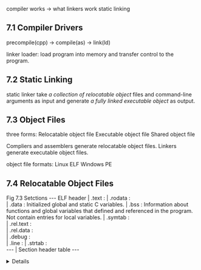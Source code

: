 compiler works -> what linkers work
static linking

## 7.1 Compiler Drivers
precompile(cpp) -> compile(as) -> link(ld)

linker
loader: load program into memory and transfer control to the program.

## 7.2 Static Linking
static linker take *a collection of relocatable object* files and command-line arguments as input and generate *a fully linked executable object* as output.

## 7.3 Object Files
three forms:
  Relocatable object file
  Executable object file
  Shared object file

Compliers and assemblers generate relocatable object files.
Linkers generate executable object files.

object file formats:
Linux   ELF
Windows PE

## 7.4 Relocatable Object Files
Fig 7.3
Setctions --- ELF header
            | .text      :
            | .rodata    :   
            | .data      : Initialized global and static C variables.
            | .bss       : Information about functions and global variables that defined and referenced in the program. Not contain entries for local variables.
            | .symtab    :  
            | .rel.text  :     
            | .rel.data  :     
            | .debug     :   
            | .line      :
            | .strtab    :   
          ---
            | Section header table
          ---

<Details about ELF format>
+ ELF header: contains information that allows a linker to parse and interpret the object file. Includes
              the size of the ELF header, the object file type(relocatable, executable or shared), the machine type(x86-64 e.g.)



## 7.5 Symbol and Symbol Tables
### <Symbol>
Each relocatable object module m, has a symbol table that contains information about the symbols that are defined and referenced by m.
In the context of a linker, there are three different kinds of symbols:
1. Global symbols defined by module m and can referenced by other modules.
2. Global symbols referenced by module m but defined by some other module.
3. Local symbols defined and referenced exclusively by module m.

Local linker symbols are not the same as local program variables. These are managed at run time on the stack and are not of interest to the linker.
Local procedure variables that are defined with the C static attribute are not managed on the stack.

### <Symbol tables>
Symbol tables are built by assemblers, using symbols exported by the complier into the assembly-language .s file. An ELF symbol table is contained in the .symtab section. It contains an array of entries showed in Fig7.4:
+ name:
+ value: the symbol's address.
  + for relocatable modules, the value is an offset from the beginning of the section where the object is defined.
  + for executable object files, the value is an absolute run-time address.

Each symbol is assigned to some section of the object file, denoted by the *section* field, which is an index into the section header table.

## 7.6 Symbol Resolution
Symbol resolution is astraightforward for references to local symbols that are defined in the same module as the reference.
Symbol resolution for global symbols is tricker because:
1. When the compiler encounters a symbol that is not defined in the current module, it assumes that it is defined in some other module, generates a linker symbol table entry, and leaves it for the linker to handle.
2. multiple object modules might define global symbols with the same name.

### 7.6.1 How Linkers Resolve Duplicate Symbol Names
In some cases the linker allows multiple modules to define global symbols with the same name.
when the complier is translating some module and encounter a weak global symbol, say, x, it does not know if other modules also define x, and if so, it cannot predict which of the multiple instances of the x

+ Mulitple strong symbols with the same name are not allowed.

```c
/* foo3.c */
#include <stdio.h>
void f(void);

int x = 15213;

int main() {
  f();
  printf("%x\n", x);
  return 0;
}

/* bar3.c */
int x;
void f() {
  x = 15212;
}

```

When the compiler is translating some module and encounters a weak global symbol, say, x, it does not know if other modules also define x, and if so, it cannot predict which of the multiple instances of x the linker might choose. So the compiler defers the decision to the linker by assigning x to COMMON.
On the other hand, if x is initialized to zero, then it is a strong symbol(and thus must be unique by rule 2), so the compiler can confidently assign it to .bss.

### 7.6.2 Linking with Static Libraries
+ have the compiler recognize calls to the standard functions and to generate the appropriate code directly.
+ put all of the standard C functions in a single relocatable object module, that application programmers could link into their executables

Related functions can be compiled into separate object modules and then packaged in a single static library file.

The -static argument tells the complier driver that the linker should build a fully linked executable object file that can be loaded into memory and run without any further linking at load time.

### 7.6.3 How Linkers Use Static Libraries to Resolve References
During the symbol resolution phase, the linker scans the relocatable object files and archives left to right in the same sequential order that they appear on the compiler driver’s command line. (The driver automatically translates any .c files on the command line into .o files.)

a set E of relocatable object files that will be merged to form the executable
a set U of unresolved symbols
a set D pf symbols that have been defined in previous input files

## 7.7 Relocation
1. Relocating sections and symbol definitions.
   The linker then assigns run-time memory addresses to the new aggregate sections
2. Relocating symbol references within sections.

### 7.7.1 Relocation Entries
Whenever the assembler encounters a reference to an object whose ultimate location is unknown, it generates a relocation entry that tells the linker how to modify the reference when it merges the object file into an executable.
Relocation entries for code are placed in .rel.text.
Relocation entries for data are placed in .rel.data.

```c
typedef struct {
  long offset; // the section offset of the reference
  long type;   // relocation type
  long symbol; // the symbol that the modified reference should point to
  long addend; // a signed constant that is used by some types of relocations to bias the value of the modified reference.
} Elf_Rela;
```

ELF to basic relocation types:
R_X86_64_PC32
R_X86_64_32

### 7.7.2 Relocating Symbol References

foreach section s {
  foreach relocation entry r {
    refptr = s + r.offset;

    if(r.type == R_X86_64_PC32) {
      refaddr = ADDR(s) + r.offset;
      *refptr = (ADDR(r.symbol))
    }
    if(r.type == R_X86_64_32) {
      refaddr = ADDR(s) + r.offset;
      *refptr
    }
  }
}

Fig 7.11 Code and relocation entries from main.o. (Original C code in Fig 7.1)
-----------------------------
subq  $0x8, %rsp
movq  $0x2, %esi
movq  $0x0, %edi
   a: R_X86_64_32   array
callq 13
   f: R_X86_64_PC32 sum-0x4
addq  $0x8, %rsp
retq
-----------------------------

Suppose:
ADDR(s) = ADDR(.text) = 0x4004d0
ADDR(r.symbol) = ADDR(sum) = 0x4004e8

refaddr = ADDR(s) + r.offset
        = 0x4004d0 + 0xf
        = 0x4004df

refptr  = s + r.offset
*refptr = (ADDR(r.symbol) + r.addend - refaddr)
        = 0x4004e8 +

## 7.8 Executable Object Files
Fig 7.13 Typical ELF executable object file

ELF header
Segment header table

Section header table

Fig 7.14 Program header table for the example executable prog.
  Read-only code segment
1   LOAD    
2

  Read/write data segment
1
2

For any segment s, the linker must choose a starting address, vaddr
  vaddr mod align = off mod align

## 7.9 Loading Executable Object Files
Fig 7.15 Linux x86-64 run-time memory image
+ code segment
+ data segment
+ run-time heap and grows upward via calls to the malloc library
+ shared modules
+ user stack
+ kernel

When the loader runs, it creates a memory image similar to the one shown in Fig 7.15. Guided by the program header table, it copies chunks of the executable object file into the code and data segments. Next, the loader jumps to the program's entry point, which is always the address of the _start function. This function is defined in the system object file crt1.o and is the same for all C programs. The _start function calls the system startup function, __libc_start_main, which is defined in libc.so. It initializes the execution environment, calls the user-level main function, handles its return value, and if necessary returns control to the kernel.

## 7.10 Dynamic Linking with Shared Libraries
+ Static libraries, like all software, need to be maintained and updated periodically.
+ Almost every C program uses standard IO functions such as printf and scanf. At run time, the code for these functions is duplicated in the text segment of each running process.

Shared libraries are "shared" in two different ways.
+ in any given file system, there is exactly one .so file for a particular library. The code and data in this .so file are shared by all of the executable object files that reference the library
+ a single copy of the .text section of a shared library in memory can be shared by different running processes.

...
.interp section, which contains the path name of the dynamic linker, which is itself a shared object. Instead of passing control to the application, as it would normally do, the loader loads and runs the dynamic linker.

## 7.11 Loading and Linking Shared Libraries from Applications
it is possible for an application to request the dynamic linker to load and link arbitrary shared libraries while the application is running, without having to link in the applications against those libraries at compile time.
